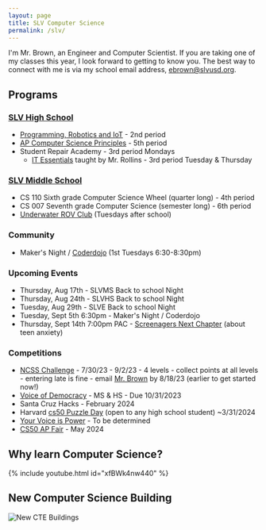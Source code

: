 ```yaml
---
layout: page
title: SLV Computer Science
permalink: /slv/
---
```


I'm Mr. Brown, an Engineer and Computer Scientist. If you are taking one of my classes this year, I look forward to getting to know you. The best way to connect with me is via my school email address, [ebrown@slvusd.org](mailto:ebrown@slvusd.org).

## Programs
### [SLV High School](https://hs.slvusd.org)

* [Programming, Robotics and IoT](/slv/2023-24/robotics.md) - 2nd period
* [AP Computer Science Principles](/slv/2023-24/csp.md) - 5th period
* Student Repair Academy - 3rd period Mondays
  * [IT Essentials](https://itessentials.santacruzcoe.org/course-outline) taught by Mr. Rollins - 3rd period Tuesday & Thursday

### [SLV Middle School](https://ms.slvusd.org)

* CS 110 Sixth grade Computer Science Wheel (quarter long) - 4th period
* CS 007 Seventh grade Computer Science (semester long) - 6th period
* [Underwater ROV Club](https://materovcompetition.org/) (Tuesdays after school)

<!--
### SLV Elementary School

* 4th/5th Grade Coding Fridays (after school)
-->
### Community

* Maker's Night / [Coderdojo](https://coderdojo.com/en/about) (1st Tuesdays 6:30-8:30pm)

### Upcoming Events

* Thursday, Aug 17th - SLVMS Back to school Night
* Thursday, Aug 24th - SLVHS Back to school Night
* Tuesday, Aug 29th - SLVE Back to school Night
* Tuesday, Sept 5th 6:30pm - Maker's Night / Coderdojo
* Thursday, Sept 14th 7:00pm PAC - [Screenagers Next Chapter](https://www.screenagersmovie.com/about-screenagers-next-chapter) (about teen anxiety)

### Competitions

* [NCSS Challenge](https://groklearning.com/challenge/) - 7/30/23 - 9/2/23 - 4 levels - collect points at all levels - entering late is fine - email [Mr. Brown](mailto:ebrown@slvusd.org) by 8/18/23 (earlier to get started now!)
* [Voice of Democracy](https://www.vfw.org/community/youth-and-education/youth-scholarships) - MS & HS - Due 10/31/2023
* Santa Cruz Hacks - February 2024
* Harvard [cs50 Puzzle Day](https://cs50.medium.com/this-was-cs50x-puzzle-day-2023-1134de6012c6) (open to any high school student) ~3/31/2024
* [Your Voice is Power](https://www.amazonfutureengineer.com/yourvoiceispower) - To be determined
* [CS50 AP Fair](https://spencertiberi.github.io/playbook50/events/cs50fair) - May 2024

## Why learn Computer Science?

{% include youtube.html id="xfBWk4nw440" %}
<br>

## New Computer Science Building

![New CTE Buildings](https://lh3.googleusercontent.com/pw/AIL4fc9Wf8EAP6FwjR0mhvBQWzIXs8VWDcTnZsVTfhY95dsXTv8nqiQz08-FoFN1b6Y0i9U-Tr4VeKGDHZ-0wmKd9YBSa21fZndBDedl8Gbp6xo1T3MQZzI=w2400)
